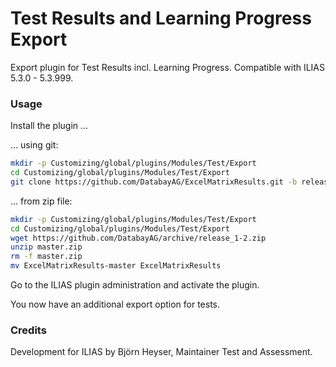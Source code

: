 # Test Results and Learning Progress Export

Export plugin for Test Results incl. Learning Progress. Compatible with ILIAS 5.3.0 - 5.3.999.

### Usage ###
Install the plugin ...

... using git:
```bash
mkdir -p Customizing/global/plugins/Modules/Test/Export
cd Customizing/global/plugins/Modules/Test/Export
git clone https://github.com/DatabayAG/ExcelMatrixResults.git -b release_1-2
```

... from zip file:
```bash
mkdir -p Customizing/global/plugins/Modules/Test/Export
cd Customizing/global/plugins/Modules/Test/Export
wget https://github.com/DatabayAG/archive/release_1-2.zip
unzip master.zip
rm -f master.zip
mv ExcelMatrixResults-master ExcelMatrixResults
```

Go to the ILIAS plugin administration and activate the plugin.

You now have an additional export option for tests.

### Credits ###
Development for ILIAS by Björn Heyser, Maintainer Test and Assessment.


